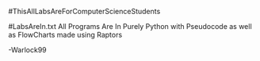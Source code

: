 #ThisAllLabsAreForComputerScienceStudents

#LabsAreIn.txt
All Programs Are In Purely Python with Pseudocode as well as FlowCharts made using Raptors

-Warlock99

